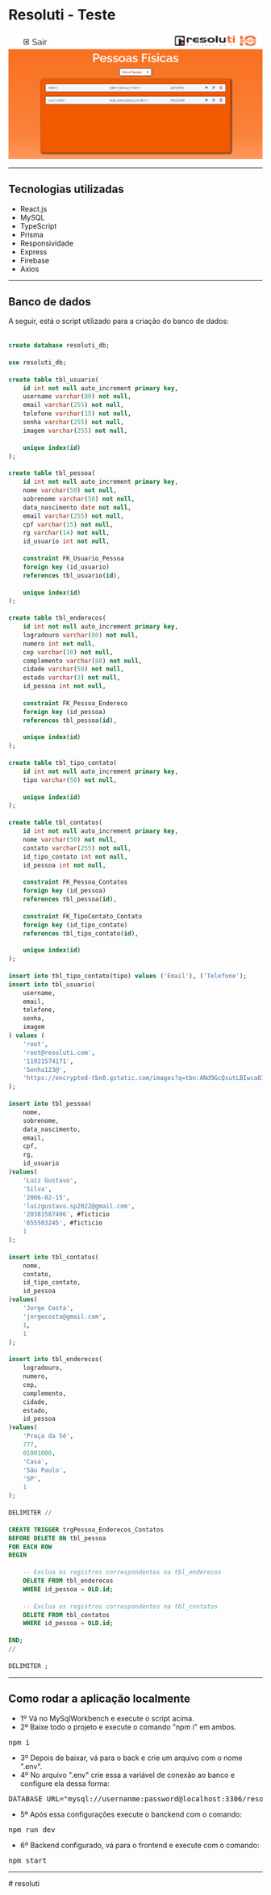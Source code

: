 # Resoluti - Teste

![](./frontend/src/assets/projeto.png)

---

## Tecnologias utilizadas

- React.js
- MySQL
- TypeScript
- Prisma
- Responsividade
- Express
- Firebase
- Axios

---

## Banco de dados

A seguir, está o script utilizado para a criação do banco de dados:

```sql

create database resoluti_db;

use resoluti_db;

create table tbl_usuario(
	id int not null auto_increment primary key,
    username varchar(80) not null,
    email varchar(255) not null,
    telefone varchar(15) not null,
    senha varchar(255) not null,
    imagem varchar(255) not null,
    
    unique index(id)
);

create table tbl_pessoa(
	id int not null auto_increment primary key,
    nome varchar(50) not null,
    sobrenome varchar(50) not null,
    data_nascimento date not null,
    email varchar(255) not null,
    cpf varchar(15) not null,
    rg varchar(14) not null,
    id_usuario int not null,
    
    constraint FK_Usuario_Pessoa
    foreign key (id_usuario)
    references tbl_usuario(id),
    
    unique index(id)
);

create table tbl_enderecos(
	id int not null auto_increment primary key,
	logradouro varchar(80) not null,
    numero int not null,
    cep varchar(10) not null,
    complemento varchar(80) not null,
    cidade varchar(50) not null,
    estado varchar(3) not null,
    id_pessoa int not null,
    
    constraint FK_Pessoa_Endereco
    foreign key (id_pessoa)
    references tbl_pessoa(id),
    
    unique index(id)
);

create table tbl_tipo_contato(
	id int not null auto_increment primary key,
	tipo varchar(50) not null,
    
    unique index(id)
);

create table tbl_contatos(
	id int not null auto_increment primary key,
	nome varchar(50) not null,
    contato varchar(255) not null,
	id_tipo_contato int not null,
	id_pessoa int not null,
    
    constraint FK_Pessoa_Contatos
    foreign key (id_pessoa)
    references tbl_pessoa(id),
    
    constraint FK_TipoContato_Contato
    foreign key (id_tipo_contato)
    references tbl_tipo_contato(id),
    
    unique index(id)
);

insert into tbl_tipo_contato(tipo) values ('Email'), ('Telefone');
insert into tbl_usuario(
	username, 
	email, 
	telefone, 
	senha, 
	imagem
) values (
	'root', 
	'root@resoluti.com', 
	'11921574171', 
	'Senha123@', 
	'https://encrypted-tbn0.gstatic.com/images?q=tbn:ANd9GcQsutLBIwca81hF6M2V0jIufR1DFmnNRpu0CjhAHL6eIA&s'
);

insert into tbl_pessoa(
	nome, 
	sobrenome, 
	data_nascimento, 
	email,
    cpf,
	rg, 
	id_usuario
)values(
	'Luiz Gustavo',
    'Silva',
    '2006-02-15',
    'luizgustavo.sp2022@gmail.com',
    '20381587406', #ficticio
    '655503245', #ficticio
    1
);

insert into tbl_contatos(
	nome,
    contato,
    id_tipo_contato,
    id_pessoa
)values(
	'Jorge Costa',
    'jorgecosta@gmail.com',
    1,
    1
);

insert into tbl_enderecos(
	logradouro,
    numero,
    cep,
    complemento,
    cidade,
    estado,
    id_pessoa
)values(
	'Praça da Sé',
	777,
	01001000,
    'Casa',
    'São Paulo',
    'SP',
    1
);

DELIMITER //

CREATE TRIGGER trgPessoa_Enderecos_Contatos
BEFORE DELETE ON tbl_pessoa
FOR EACH ROW
BEGIN

    -- Exclua os registros correspondentes na tbl_enderecos
    DELETE FROM tbl_enderecos
    WHERE id_pessoa = OLD.id;
    
    -- Exclua os registros correspondentes na tbl_contatos
    DELETE FROM tbl_contatos
    WHERE id_pessoa = OLD.id;

END;
//

DELIMITER ;

```

---

## Como rodar a aplicação localmente

- 1º Vá no MySqlWorkbench e execute o script acima.
- 2º Baixe todo o projeto e execute o comando "npm i" em ambos.
<pre>
npm i
</pre>
- 3º Depois de baixar, vá para o back e crie um arquivo com o nome ".env".
- 4º No arquivo ".env" crie essa a variável de conexão ao banco e configure ela dessa forma:
<pre>
DATABASE_URL="mysql://usernanme:password@localhost:3306/resoluti_db"
</pre>
- 5º Após essa configurações execute o banckend com o comando:
<pre>
npm run dev
</pre>
- 6º Backend configurado, vá para o frontend e execute com o comando:
<pre>
npm start
</pre>

---
#   r e s o l u t i 
 
 